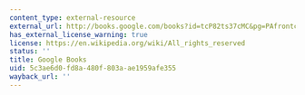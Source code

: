 ```yaml
---
content_type: external-resource
external_url: http://books.google.com/books?id=tcP82ts37cMC&pg=PAfrontcover
has_external_license_warning: true
license: https://en.wikipedia.org/wiki/All_rights_reserved
status: ''
title: Google Books
uid: 5c3ae6d0-fd8a-480f-803a-ae1959afe355
wayback_url: ''
---
```

